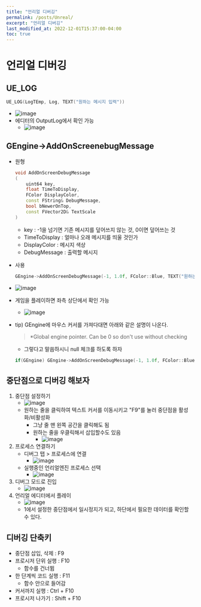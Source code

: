 ```yaml
---
title: "언리얼 디버깅"
permalink: /posts/Unreal/
excerpt: "언리얼 디버깅"
last_modified_at: 2022-12-01T15:37:00-04:00
toc: true
---
```


# 언리얼 디버깅
## UE_LOG
``` C++
UE_LOG(LogTEmp, Log, TEXT("원하는 메시지 입력"))
```
- ![image](https://user-images.githubusercontent.com/11372675/205002807-8486caf2-ee44-4a0d-a892-7daa358d1bda.png)
- 에디터의 OutputLog에서 확인 가능
    - ![image](https://user-images.githubusercontent.com/11372675/205002640-59308178-4173-4200-a3b5-36062a8cc380.png)

## GEngine->AddOnScreenebugMessage
- 원형
    ``` C++
    void AddOnScreenDebugMessage
    (
        uint64 key,
        float TimeToDisplay,
        FColor DisplayColor,
        const FString& DebugMessage,
        bool bNewerOnTop,
        const FVector2D& TextScale
    )
    ```
    - key : -1을 넘기면 기존 메시지를 덮어쓰지 않는 것, 0이면 덮어쓰는 것
    - TimeToDisplay : 얼마나 오래 메시지를 띄울 것인가
    - DisplayColor : 메시지 색상
    - DebugMessage : 출력할 메시지
- 사용
    ``` C++
    GEngine->AddOnScreenDebugMessage(-1, 1.0f, FColor::Blue, TEXT("원하는 메시지"));
    ```
- ![image](https://user-images.githubusercontent.com/11372675/205003333-38bee5be-6e13-45b3-833e-f468628705af.png)

- 게임을 플레이하면 좌측 상단에서 확인 가능
    - ![image](https://user-images.githubusercontent.com/11372675/205003146-1c0f2003-50b7-4187-88df-d5305d6f7daf.png)

- tip) GEngine에 마우스 커서를 가져다대면 아래와 같은 설명이 나온다.
    > *Global engine pointer. Can be 0 so don't use without checking
    - 그렇다고 말씀하시니 null 체크를 하도록 하자
    ``` C++
    if(GEngine) GEngine->AddOnScreenDebugMessage(-1, 1.0f, FColor::Blue, TEXT("원하는 메시지"));
    ```


## 중단점으로 디버깅 해보자
1. 중단점 설정하기
    - ![image](https://user-images.githubusercontent.com/11372675/204983821-97d9950b-292e-4f7c-a7e7-0ec29961a1f6.png)
    - 원하는 줄을 클릭하여 텍스트 커서를 이동시키고 "F9"를 눌러 중단점을 활성화/비활성화
        - 그냥 줄 맨 왼쪽 공간을 클릭해도 됨
        - 원하는 줄을 우클릭해서 삽입할수도 있음
            - ![image](https://user-images.githubusercontent.com/11372675/204984280-aa875bb7-9679-4a19-82ef-967e396917b4.png)
2. 프로세스 연결하기
    - 디버그 탭 > 프로세스에 연결
        - ![image](https://user-images.githubusercontent.com/11372675/204982957-9e5b90f9-094d-48d7-8998-42883fd8e5e1.png)
    - 실행중인 언리얼엔진 프로세스 선택
        - ![image](https://user-images.githubusercontent.com/11372675/204983108-81025bca-9294-4ef1-9f8e-0887b644e81c.png)
3. 디버그 모드로 진입
    - ![image](https://user-images.githubusercontent.com/11372675/204983293-3932c4b4-f832-439e-a584-ba9438ff37ea.png)
4. 언리얼 에디터에서 플레이
    - ![image](https://user-images.githubusercontent.com/11372675/204983441-a678859b-c4a6-4903-98ab-da67e5faa3f3.png)
    - 1에서 설정한 중단점에서 일시정지가 되고, 하단에서 필요한 데이터를 확인할 수 있다.

## 디버깅 단축키
- 중단점 삽입, 삭제 : F9
- 프로시저 단위 실행 : F10
    - 함수를 건너뜀
- 한 단계씩 코드 실행 : F11
    - 함수 안으로 들어감
- 커서까지 실행 : Ctrl + F10
- 프로시저 나가기 : Shift + F10